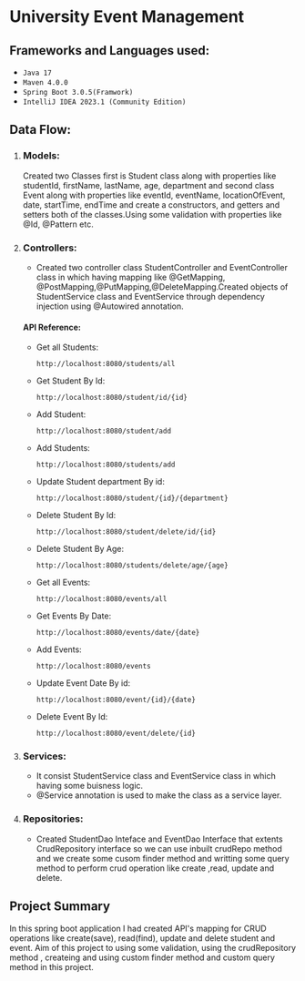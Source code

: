 # University Event Management

## Frameworks and Languages used:
* `Java 17`
* `Maven 4.0.0`
* `Spring Boot 3.0.5(Framwork)`
* `IntelliJ IDEA 2023.1 (Community Edition)`


## Data Flow:
 1. ### Models: 
    Created two Classes first is Student class along with properties like studentId, firstName, lastName, age, department and second class Event along with properties like eventId, eventName, locationOfEvent, date, startTime, endTime  and create a constructors, and getters and setters both of the classes.Using some validation with properties like @Id, @Pattern etc.
 1. ### Controllers: 
    *  Created two controller class StudentController and EventController class in which having mapping like @GetMapping,
    @PostMapping,@PutMapping,@DeleteMapping.Created  objects of StudentService class and EventService  through dependency injection using @Autowired annotation.

    #### API Reference:
    * Get all Students:

      ```http://localhost:8080/students/all```

    * Get Student By Id:

      ```http://localhost:8080/student/id/{id}```  


    * Add Student:

      ```http://localhost:8080/student/add```

    * Add Students:

      ```http://localhost:8080/students/add```


    * Update Student department By id:

      ```http://localhost:8080/student/{id}/{department}```

    * Delete Student By Id:

      ```http://localhost:8080/student/delete/id/{id}```

    * Delete Student By Age:

      ```http://localhost:8080/students/delete/age/{age}```

    * Get all Events:

      ```http://localhost:8080/events/all```

    * Get Events By Date:

      ```http://localhost:8080/events/date/{date}```  


    * Add Events:

      ```http://localhost:8080/events```


    * Update Event Date By id:

      ```http://localhost:8080/event/{id}/{date}```

    * Delete Event By Id:

      ```http://localhost:8080/event/delete/{id}```

 1. ### Services: 
    * It consist StudentService class and EventService class  in which having some buisness logic.
    * @Service annotation is used to make the class as a service layer.

 1. ### Repositories:
    * Created StudentDao Inteface and EventDao Interface that extents CrudRepository interface so we can use inbuilt crudRepo method and we create some cusom finder method and writting some query method to perform crud operation like create ,read, update and delete.

## Project Summary
In this spring boot application I had created API's mapping for CRUD operations like create(save), read(find), update and delete student and event. Aim of this project to using some validation, using the crudRepository method , createing and using custom finder method and custom query method in this project.